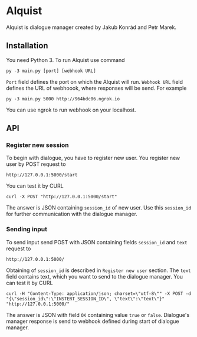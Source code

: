 Alquist
=======
Alquist is dialogue manager created by Jakub Konrád and Petr Marek.

## Installation
You need Python 3. To run Alquist use command

	py -3 main.py [port] [webhook URL]
``Port`` field defines the port on which the Alquist will run.
``Webhook URL`` field defines the URL of webhoook, where responses will be send.
For example

	py -3 main.py 5000 http://964bdc06.ngrok.io
You can use ngrok to run webhook on your localhost.

## API
### Register new session
To begin with dialogue, you have to register new user. You register new user by POST request to 

	http://127.0.0.1:5000/start
You can test it by CURL

	curl -X POST "http://127.0.0.1:5000/start"
The answer is JSON containing ``session_id`` of new user. Use this ``session_id`` for further communication with the dialogue manager.

### Sending input
To send input send POST with JSON containing fields ``session_id`` and ``text`` request to

	http://127.0.0.1:5000/
Obtaining of ``session_id`` is described in ``Register new user`` section. The ``text`` field contains text, which you want to send to the dialogue manager.
You can test it by CURL

    curl -H "Content-Type: application/json; charset=\"utf-8\"" -X POST -d "{\"session_id\":\"INSTERT_SESSION_ID\", \"text\":\"text\"}" "http://127.0.0.1:5000/"
The answer is JSON with field ``OK`` containing value ``true`` or ``false``. Dialogue's manager response is send to webhook defined during start of dialogue manager.
